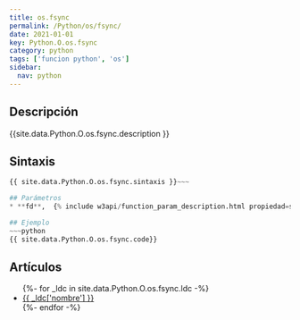 ```yaml
---
title: os.fsync
permalink: /Python/os/fsync/
date: 2021-01-01
key: Python.O.os.fsync
category: python
tags: ['funcion python', 'os']
sidebar: 
  nav: python
---
```


## Descripción
{{site.data.Python.O.os.fsync.description }}

## Sintaxis
~~~python
{{ site.data.Python.O.os.fsync.sintaxis }}~~~

## Parámetros
* **fd**,  {% include w3api/function_param_description.html propiedad=site.data.Python.O.os.fsync valor="fd" %}

## Ejemplo
~~~python
{{ site.data.Python.O.os.fsync.code}}
~~~

## Artículos
<ul>
{%- for _ldc in site.data.Python.O.os.fsync.ldc -%}
   <li>
       <a href="{{_ldc['url'] }}">{{ _ldc['nombre'] }}</a>
   </li>
{%- endfor -%}
</ul>
